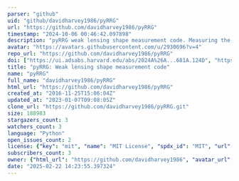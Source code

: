 ```yaml
---
parser: "github"
uid: "github/davidharvey1986/pyRRG"
url: "https://github.com/davidharvey1986/pyRRG"
timestamp: "2024-10-06 00:46:42.097898"
description: "pyRRG weak lensing shape measurement code. Measuring the 2nd and 4th order moments it uses a TinyTim model to correct for PSF distortions. It is invariant to number exposures, ortientation of the drizzle images. Using a machine learning algorithm it automatically star and galaxy classifies, howeve the user is able to do this manually if not accurate enough. For more see https://arxiv.org/abs/astro-ph/9905090. For bugs please report them to https://github.com/davidharvey1986/pyRRG or contact harvey@lorentz.leidenuniv.nl"
avatar: "https://avatars.githubusercontent.com/u/2930696?v=4"
repo_url: "https://github.com/davidharvey1986/pyRRG"
doi: ["https://ui.adsabs.harvard.edu/abs/2024A%26A...681A.124D", "https://ui.adsabs.harvard.edu/abs/2024MNRAS.529..802H", "https://ui.adsabs.harvard.edu/abs/2024ascl.soft09020H/abstract"]
title: "pyRRG: Weak lensing shape measurement code"
name: "pyRRG"
full_name: "davidharvey1986/pyRRG"
html_url: "https://github.com/davidharvey1986/pyRRG"
created_at: "2016-11-25T15:06:04Z"
updated_at: "2023-01-07T09:08:05Z"
clone_url: "https://github.com/davidharvey1986/pyRRG.git"
size: 188983
stargazers_count: 3
watchers_count: 3
language: "Python"
open_issues_count: 2
license: {"key": "mit", "name": "MIT License", "spdx_id": "MIT", "url": "https://api.github.com/licenses/mit", "node_id": "MDc6TGljZW5zZTEz"}
subscribers_count: 3
owner: {"html_url": "https://github.com/davidharvey1986", "avatar_url": "https://avatars.githubusercontent.com/u/2930696?v=4", "login": "davidharvey1986", "type": "User"}
date: "2025-02-22 14:23:55.397324"
---
```

